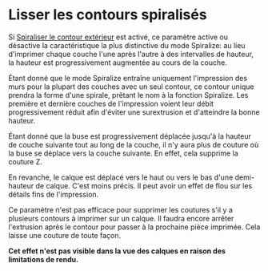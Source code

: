 Lisser les contours spiralisés
===

Si [Spiraliser le contour extérieur](./magic_spiralize.md) est activé, ce paramètre active ou désactive la caractéristique la plus distinctive du mode Spiralize: au lieu d'imprimer chaque couche l'une après l'autre à des intervalles de hauteur, la hauteur est progressivement augmentée au cours de la couche.

Étant donné que le mode Spiralize entraîne uniquement l'impression des murs pour la plupart des couches avec un seul contour, ce contour unique prendra la forme d'une spirale, prêtant le nom à la fonction Spiralize. Les première et dernière couches de l'impression voient leur débit progressivement réduit afin d'éviter une surextrusion et d'atteindre la bonne hauteur.

Étant donné que la buse est progressivement déplacée jusqu'à la hauteur de couche suivante tout au long de la couche, il n'y aura plus de couture où la buse se déplace vers la couche suivante. En effet, cela supprime la couture Z.

En revanche, le calque est déplacé vers le haut ou vers le bas d'une demi-hauteur de calque. C'est moins précis. Il peut avoir un effet de flou sur les détails fins de l'impression.

Ce paramètre n'est pas efficace pour supprimer les coutures s'il y a plusieurs contours à imprimer sur un calque. Il faudra encore arrêter l'extrusion après le contour pour passer à la prochaine pièce imprimée. Cela laisse une couture de toute façon.

**Cet effet n'est pas visible dans la vue des calques en raison des limitations de rendu.**
